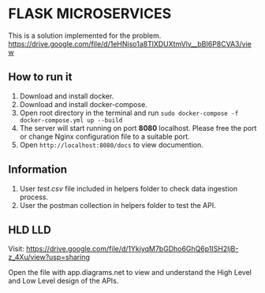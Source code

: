 # FLASK MICROSERVICES

This is a solution implemented for the problem. 
https://drive.google.com/file/d/1eHNjso1a8TlXDUXtmVlv__bBI6P8CVA3/view

## How to run it
1. Download and install docker.
2. Download and install docker-compose.
3. Open root directory in the terminal and run `sudo docker-compose -f docker-compose.yml up --build`
4. The server will start running on port **8080** localhost. Please free the port or change Nginx configuration file to a suitable port.
5. Open `http://localhost:8080/docs` to view documention.

## Information
1. User *test.csv* file included in helpers folder to check data ingestion process.
2. User the postman collection in helpers folder to test the API.


## HLD LLD
Visit: https://drive.google.com/file/d/1YkiyqM7bGDho6GhQ6p1ISH2IjB-z_4Xu/view?usp=sharing

Open the file with app.diagrams.net to view and understand the High Level and Low Level design of the APIs.